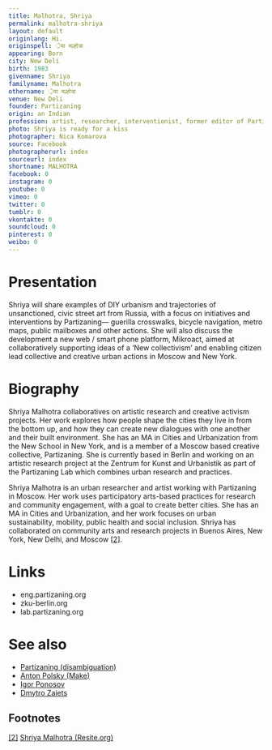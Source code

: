```yaml
---
title: Malhotra, Shriya
permalink: malhotra-shriya
layout: default
originlang: Hi.
originspell: ्रेया मल्होत्रा
appearing: Born
city: New Deli
birth: 1983
givenname: Shriya
familyname: Malhotra
othername: ्रेया मल्होत्रा
venue: New Deli
founder: Partizaning
origin: an Indian
profession: artist, researcher, interventionist, former editor of Partizaning, living and working at New Deli
photo: Shriya is ready for a kiss
photographer: Nica Komarova
source: Facebook
photographerurl: index
sourceurl: index
shortname: MALHOTRA
facebook: 0
instagram: 0
youtube: 0
vimeo: 0
twitter: 0
tumblr: 0
vkontakte: 0
soundcloud: 0
pinterest: 0
weibo: 0
---
```


<!---
To edit top block see
icon "Meta Data"
on right menu
Full edit instructions
indexmod.gq/edit
-->

# Presentation

Shriya will share examples of DIY urbanism and trajectories of unsanctioned, civic street art from Russia, with a focus on initiatives and interventions by Partizaning— guerilla crosswalks, bicycle navigation, metro maps, public mailboxes and other actions. She will also discuss the development a new web / smart phone platform, Mikroact, aimed at collaboratively supporting ideas of a ‘New collectivism’ and enabling citizen lead collective and creative urban actions in Moscow and New York.

# Biography

Shriya Malhotra collaboratives on artistic research and creative activism projects. Her work explores how people shape the cities they live in from the bottom up, and how they can create new dialogues with one another and their built environment. She has an MA in Cities and Urbanization from the New School in New York, and is a member of a Moscow based creative collective, Partizaning. She is currently based in Berlin and working on an artistic research project at the Zentrum for Kunst and Urbanistik as part of the Partizaning Lab which combines urban research and practices.


Shriya Malhotra is an urban researcher and artist working with Partizaning in Moscow. Her work uses participatory arts-based practices for research and community engagement, with a goal to create better cities. She has an MA in Cities and Urbanization, and her work focuses on urban sustainability, mobility, public health and social inclusion. Shriya has collaborated on community arts and research projects in Buenos Aires, New York, New Delhi, and Moscow <span id="a2">[\[2\]](#f2)</span>.

# Links

+ eng.partizaning.org
+ zku-berlin.org
+ lab.partizaning.org

# See also

+ [Partizaning (disambiguation)](partizaning-disambiguation)
+ [Anton Polsky (Make)](polsky-anton-make)
+ [Igor Ponosov](ponosov-igor)
+ [Dmytro Zaiets](zaiets-dmytro)

## Footnotes

[[2]](#a2) <span id="f2"></span> [Shriya Malhotra (Resite.org)](https://www.resite.org/speakers/shriya-malhotra)
